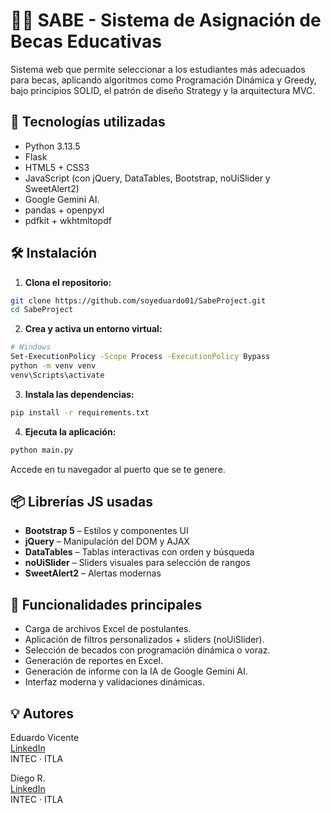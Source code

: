 # 👨‍🎓 SABE - Sistema de Asignación de Becas Educativas

Sistema web que permite seleccionar a los estudiantes más adecuados para becas, aplicando algoritmos como Programación Dinámica y Greedy, bajo principios SOLID, el patrón de diseño Strategy y la arquitectura MVC.

## 🚀 Tecnologías utilizadas

- Python 3.13.5
- Flask
- HTML5 + CSS3
- JavaScript (con jQuery, DataTables, Bootstrap, noUiSlider y SweetAlert2)
- Google Gemini AI.
- pandas + openpyxl
- pdfkit + wkhtmltopdf

## 🛠️ Instalación

1. **Clona el repositorio:**

```bash
git clone https://github.com/soyeduardo01/SabeProject.git
cd SabeProject
```

2. **Crea y activa un entorno virtual:**

```bash
# Windows
Set-ExecutionPolicy -Scope Process -ExecutionPolicy Bypass
python -m venv venv
venv\Scripts\activate
```

3. **Instala las dependencias:**

```bash
pip install -r requirements.txt
```

4. **Ejecuta la aplicación:**

```bash
python main.py
```

Accede en tu navegador al puerto que se te genere.

## 📦 Librerías JS usadas

- **Bootstrap 5** – Estilos y componentes UI
- **jQuery** – Manipulación del DOM y AJAX
- **DataTables** – Tablas interactivas con orden y búsqueda
- **noUiSlider** – Sliders visuales para selección de rangos
- **SweetAlert2** – Alertas modernas


## 📌 Funcionalidades principales

- Carga de archivos Excel de postulantes.
- Aplicación de filtros personalizados + sliders (noUiSlider).
- Selección de becados con programación dinámica o voraz.
- Generación de reportes en Excel.
- Generación de informe con la IA de Google Gemini AI.
- Interfaz moderna y validaciones dinámicas.

## 💡 Autores

Eduardo Vicente  
[LinkedIn](https://www.linkedin.com/in/eduardo-antonio-vicente-herrera/)  
INTEC · ITLA

Diego R.  
[LinkedIn](https://www.linkedin.com/in/)  
INTEC · ITLA